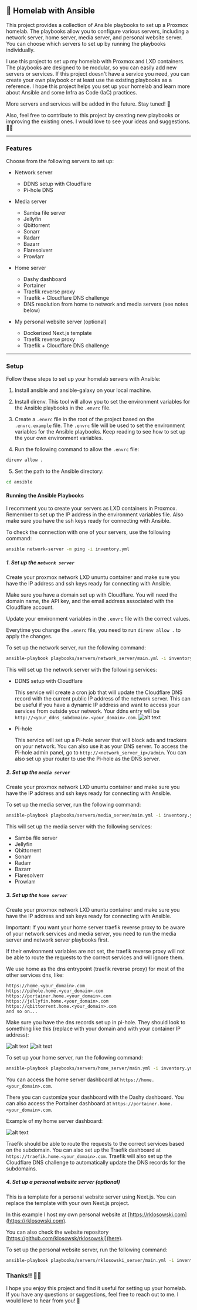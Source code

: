 ## 💚 Homelab with Ansible

This project provides a collection of Ansible playbooks to set up a Proxmox homelab. The playbooks allow you to configure various servers, including a network server, home server, media server, and personal website server. You can choose which servers to set up by running the playbooks individually.

I use this project to set up my homelab with Proxmox and LXD containers. The playbooks are designed to be modular, so you can easily add new servers or services. If this project doesn't have a service you need, you can create your own playbook or at least use the existing playbooks as a reference. I hope this project helps you set up your homelab and learn more about Ansible and some Infra as Code (IaC) practices.

More servers and services will be added in the future. Stay tuned! 🚀

Also, feel free to contribute to this project by creating new playbooks or improving the existing ones. I would love to see your ideas and suggestions. 🙌🏻

---

### Features

Choose from the following servers to set up:

- Network server

  - DDNS setup with Cloudflare
  - Pi-hole DNS

- Media server

  - Samba file server
  - Jellyfin
  - Qbittorrent
  - Sonarr
  - Radarr
  - Bazarr
  - Flaresolverr
  - Prowlarr

- Home server

  - Dashy dashboard
  - Portainer
  - Traefik reverse proxy
  - Traefik + Cloudflare DNS challenge
  - DNS resolution from home to network and media servers (see notes below)

- My personal website server (optional)
  - Dockerized Next.js template
  - Traefik reverse proxy
  - Traefik + Cloudflare DNS challenge

---

### Setup

Follow these steps to set up your homelab servers with Ansible:

1. Install ansible and ansible-galaxy on your local machine.

2. Install direnv. This tool will allow you to set the environment variables for the Ansible playbooks in the `.envrc` file.

3. Create a `.envrc` file in the root of the project based on the `.envrc.example` file. The `.envrc` file will be used to set the environment variables for the Ansible playbooks.
   Keep reading to see how to set up the your own environment variables.

4. Run the following command to allow the `.envrc` file:

```bash
direnv allow .
```

5. Set the path to the Ansible directory:

```bash
cd ansible
```

#### Running the Ansible Playbooks

I recomment you to create your servers as LXD containers in Proxmox. Remember to set up the IP address in the environment variables file. Also make sure you have the ssh keys ready for connecting with Ansible.

To check the connection with one of your servers, use the following command:

```bash
ansible network-server -m ping -i inventory.yml
```

##### 1. Set up the `network server`

Create your proxmox network LXD ununtu container and make sure you have the IP address and ssh keys ready for connecting with Ansible.

Make sure you have a domain set up with Cloudflare. You will need the domain name, the API key, and the email address associated with the Cloudflare account.

Update your environment variables in the `.envrc` file with the correct values.

Everytime you change the `.envrc` file, you need to run `direnv allow .` to apply the changes.

To set up the network server, run the following command:

```bash
ansible-playbook playbooks/servers/network_server/main.yml -i inventory.yml -K
```

This will set up the network server with the following services:

- DDNS setup with Cloudflare

  This service will create a cron job that will update the Cloudflare DNS record with the current public IP address of the network server.
  This can be useful if you have a dynamic IP address and want to access your services from outside your network.
  Your ddns entry will be `http://<your_ddns_subdomain>.<your_domain>.com`.
  ![alt text](docs/assets/ddns.png)

- Pi-hole

  This service will set up a Pi-hole server that will block ads and trackers on your network.
  You can also use it as your DNS server.
  To access the Pi-hole admin panel, go to `http://<network_server_ip>/admin`.
  You can also set up your router to use the Pi-hole as the DNS server.

##### 2. Set up the `media server`

Create your proxmox network LXD ununtu container and make sure you have the IP address and ssh keys ready for connecting with Ansible.

To set up the media server, run the following command:

```bash
ansible-playbook playbooks/servers/media_server/main.yml -i inventory.yml -K
```

This will set up the media server with the following services:

- Samba file server
- Jellyfin
- Qbittorrent
- Sonarr
- Radarr
- Bazarr
- Flaresolverr
- Prowlarr

##### 3. Set up the `home server`

Create your proxmox network LXD ununtu container and make sure you have the IP address and ssh keys ready for connecting with Ansible.

Important: If you want your home server traefik reverse proxy to be aware of your network services and media server, you need to run the media server and network server playbooks first.

If their environment variables are not set, the traefik reverse proxy will not be able to route the requests to the correct services and will ignore them.

We use home as the dns entrypoint (traefik reverse proxy) for most of the other services dns, like:

```
https://home.<your_domain>.com
https://pihole.home.<your_domain>.com
https://portainer.home.<your_domain>.com
https://jellyfin.home.<your_domain>.com
https://qbittorrent.home.<your_domain>.com
and so on...
```

Make sure you have the dns records set up in pi-hole. They should look to something like this (replace with your domain and with your container IP address):

![alt text](docs/assets/local_dns_domains.png)
![alt text](docs/assets/cname_records.png)

To set up your home server, run the following command:

```bash
ansible-playbook playbooks/servers/home_server/main.yml -i inventory.yml -K
```

You can access the home server dashboard at `https://home.<your_domain>.com`.

There you can customize your dashboard with the Dashy dashboard. You can also access the Portainer dashboard at `https://portainer.home.<your_domain>.com`.

Example of my home server dashboard:

![alt text](docs/assets/dashy.png)

Traefik should be able to route the requests to the correct services based on the subdomain. You can also set up the Traefik dashboard at `https://traefik.home.<your_domain>.com`.
Traefik will also set up the Cloudflare DNS challenge to automatically update the DNS records for the subdomains.

##### 4. Set up a personal website server (optional)

This is a template for a personal website server using Next.js. You can replace the template with your own Next.js project.

In this example I host my own personal website at [https://rklosowski.com](https://rklosowski.com).

You can also check the website repository [https://github.com/klosowsk/rklosowski](here).

To set up the personal website server, run the following command:

```bash
ansible-playbook playbooks/servers/rklosowski_server/main.yml -i inventory.yml -K
```

### Thanks!! ✋🏻

I hope you enjoy this project and find it useful for setting up your homelab. If you have any questions or suggestions, feel free to reach out to me. I would love to hear from you! 🚀
